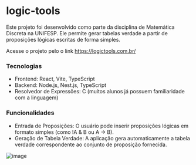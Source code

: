 # logic-tools

Este projeto foi desenvolvido como parte da disciplina de Matemática Discreta na UNIFESP. Ele permite gerar tabelas verdade a partir de proposições lógicas escritas de forma simples.

Acesse o projeto pelo o link https://logictools.com.br/

### Tecnologias
- Frontend: React, Vite, TypeScript
- Backend: Node.js, Nest.js, TypeScript
- Resolvedor de Expressões: C (muitos alunos já possuem familiaridade com a linguagem)

### Funcionalidades
- Entrada de Proposições: O usuário pode inserir proposições lógicas em formato simples (como !A & B ou A → B).
- Geração de Tabela Verdade: A aplicação gera automaticamente a tabela verdade correspondente ao conjunto de proposição fornecida.

![image](https://github.com/user-attachments/assets/c4912425-fce3-4470-9100-052acd65f5c9)
